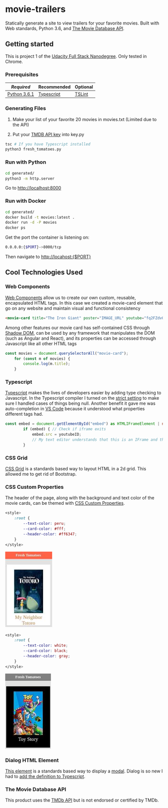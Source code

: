 # movie-trailers

Statically generate a site to view trailers for your favorite movies. Built with Web standards, Python 3.6, and [The Movie Database API](https://www.themoviedb.org/).

## Getting started

This is project 1 of the [Udacity Full Stack Nanodegree](https://www.udacity.com/course/full-stack-web-developer-nanodegree--nd004). Only tested in Chrome.

### Prerequisites

| *Required* | Recommended | Optional |
|------------|-------------|----------|
| [Python 3.6.1](https://www.python.org/)           | [Typescript](https://www.typescriptlang.org/)            |[TSLint](https://palantir.github.io/tslint/)          |

### Generating Files

1. Make your list of your favorite 20 movies in movies.txt (Limited due to the API)

1. Put your [TMDB API key](https://www.themoviedb.org/documentation/api) into key.py

```bash
tsc # If you have Typescript installed
python3 fresh_tomatoes.py
```

### Run with Python

```bash
cd generated/
python3 -m http.server
```

Go to [http://localhost:8000](http://localhost:8000)

### Run with Docker

```bash
cd generated/
docker build -t movies:latest .
docker run -d -P movies
docker ps
```

Get the port the container is listening on:

```bash
0.0.0.0:{$PORT}->8000/tcp
```

Then navigate to [http://locahost:{$PORT}](http://locahost:{$PORT)

## Cool Technologies Used

### Web Components

[Web Components](https://www.webcomponents.org/introduction) allow us to create our own custom, reusable, encapsulated HTML tags. In this case we created a movie-card element that go on any website and maintain visual and functional consistency

```html
<movie-card title="The Iron Giant" poster="IMAGE_URL" youtube="fq2FZdvQXXg"></movie-card>
```

Among other features our movie card has self-contained CSS through [Shadow DOM](https://developers.google.com/web/fundamentals/getting-started/primers/shadowdom), can be used by any framework that manipulates the DOM (such as Angular and React), and its properties can be accessed through Javascript like all other HTML tags

```javascript
const movies = document.querySelectorAll("movie-card");
    for (const m of movies) {
        console.log(m.title);
    }
```

### Typescript

[Typescript](https://www.typescriptlang.org/) makes the lives of developers easier by adding type checking to Javascript. In the Typescript compiler I turned on the [strict setting](https://github.com/Microsoft/TypeScript/wiki/What's-new-in-TypeScript#new---strict-master-option) to make sure I handled cases of things being null. Another benefit it gave me was auto-completion in [VS Code](https://code.visualstudio.com/) because it understood what properties different tags had.

```typescript
const embed = document.getElementById("embed") as HTMLIFrameElement | null;
        if (embed) { // Check if iframe exits
            embed.src = youtubeID;
            // My text editor understands that this is an IFrame and therefore has a src property.
        }
```

### CSS Grid

[CSS Grid](https://developers.google.com/web/updates/2017/01/css-grid) is a standards based way to layout HTML in a 2d grid. This allowed me to get rid of Bootstrap.

### CSS Custom Properties

The header of the page, along with the background and text color of the movie cards, can be themed with [CSS Custom Properties](https://developers.google.com/web/updates/2016/02/css-variables-why-should-you-care).

```css
<style>
    :root {
        --text-color: peru;
        --card-color: #fff;
        --header-color: #ff6347;
    }
</style>
```

![Default](/screenshots/default.jpg?raw=true "Default CSS")

```css
<style>
    :root {
        --text-color: white;
        --card-color: black;
        --header-color: gray;
    }
</style>
```

![Alt](/screenshots/alt.jpg?raw=true "Alternative CSS")

### Dialog HTML Element

[This element](https://developer.mozilla.org/en-US/docs/Web/HTML/Element/dialog) is a standards based way to display a [modal](https://en.wikipedia.org/wiki/Modal_window). Dialog is so new I had to [add the definition to Typescript](https://github.com/Microsoft/TypeScript/issues/16880).

### The Movie Database API

This product uses the [TMDb API](https://www.themoviedb.org/) but is not endorsed or certified by TMDb.

